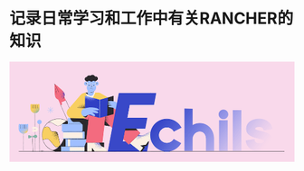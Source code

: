 # 记录日常学习和工作中有关RANCHER的知识

<p align="center">
  <a>
   <img alt="Framework" src="../ECHILS.PNG">
  </a>
</p>
